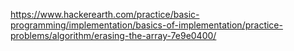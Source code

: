 https://www.hackerearth.com/practice/basic-programming/implementation/basics-of-implementation/practice-problems/algorithm/erasing-the-array-7e9e0400/
